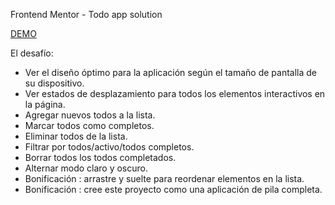 Frontend Mentor - Todo app solution

<a href="https://todo-app-typescript-sooty.vercel.app/">DEMO</a>

El desafío:

- Ver el diseño óptimo para la aplicación según el tamaño de pantalla de su dispositivo.
- Ver estados de desplazamiento para todos los elementos interactivos en la página.
- Agregar nuevos todos a la lista.
- Marcar todos como completos.
- Eliminar todos de la lista.
- Filtrar por todos/activo/todos completos.
- Borrar todos los todos completados.
- Alternar modo claro y oscuro.
- Bonificación : arrastre y suelte para reordenar elementos en la lista.
- Bonificación : cree este proyecto como una aplicación de pila completa.
